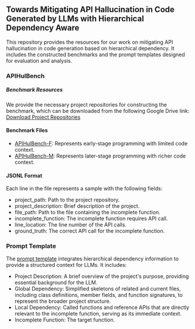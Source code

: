 ## Towards Mitigating API Hallucination in Code Generated by LLMs with Hierarchical Dependency Aware

This repository provides the resources for our work on mitigating API hallucination in code generation based on hierarchical dependency. It includes the constructed benchmarks and the prompt templates designed for evaluation and analysis.


### APIHulBench

##### Benchmark Resources

We provide the necessary project repositories for constructing the benchmark, which can be downloaded from the following Google Drive link: [Download Project Repositories](https://drive.google.com/file/d/12c46In9w9fqJyU-qAAKccMSVycFIszOz/view?usp=sharing)

#### Benchmark Files

* [APIHulBench-F](https://github.com/yujiachen99/APIMitigation/blob/main/APIHulBench_F.jsonl): Represents early-stage programming with limited code context.
* [APIHulBench-M](https://github.com/yujiachen99/APIMitigation/blob/main/APIHulBench_M.jsonl): Represents later-stage programming with richer code context.

#### JSONL Format
Each line in the file represents a sample with the following fields:

* project_path: Path to the project repository.
* project_description: Brief description of the project.
* file_path: Path to the file containing the incomplete function.
* incomplete_function: The incomplete function requires API call.
* line_location: The line number of the API calls.
* ground_truth: The correct API call for the incomplete function.

### Prompt Template

The [prompt template]() integrates hierarchical dependency information to provide a structured context for LLMs. It includes:

* Project Description: A brief overview of the project's purpose, providing essential background for the LLM.
* Global Dependency: Simplified skeletons of related and current files, including class definitions, member fields, and function signatures, to represent the broader project structure.
* Local Dependency: Called functions and reference APIs that are directly relevant to the incomplete function, serving as its immediate context.
* Incomplete Function: The target function.

